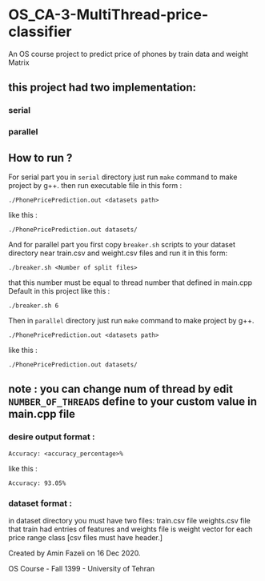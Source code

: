 # OS_CA-3-MultiThread-price-classifier
An OS course project to predict price of phones by train data and weight Matrix


## this project had two implementation:
### serial
### parallel


## How to run ?
For serial part you in `serial` directory just run `make` command to make project by g++.
then run executable file in this form :
```
‫‪./PhonePricePrediction.out‬‬‬ <datasets‬‬ path>
```

like this :
```
‫‪./PhonePricePrediction.out‬‬ ‫‪datasets/
```
And for parallel part you first copy `breaker.sh` scripts to your dataset directory near train.csv and weight.csv files and run it in this form:
```
‫‪./breaker.sh‬‬‬ <Number of split files>
```
that this number must be equal to thread number that defined in main.cpp
Default in this project like this :
```
‫‪./breaker.sh‬‬‬‫‪ 6
```
Then in `parallel` directory just run `make` command to make project by g++.
```
‫‪./PhonePricePrediction.out‬‬‬ <datasets‬‬ path>
```

like this :
```
‫‪./PhonePricePrediction.out‬‬ ‫‪datasets/
```

## note : you can change num of thread by edit `NUMBER_OF_THREADS` define to your custom value in main.cpp file
### desire output format :
```
‫‪Accuracy:‬‬ ‫‪<accuracy_percentage>%‬‬
```
like this :
```
‫‪Accuracy:‬‬ ‫‪93.05%‬‬
```

### dataset format :
in dataset directory you must have two files:
train.csv file
weights.csv file
that train had entries of features and weights file is weight vector for each price range class
[csv files must have header.]



Created by Amin Fazeli on 16 Dec 2020.

OS Course - 
Fall 1399 - 
University of Tehran